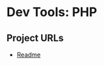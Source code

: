 # Dev Tools: PHP

## Project URLs

- [Readme](https://github.com/thoughtsideas/dev-tools-php/blob/trunk/readme.md)
